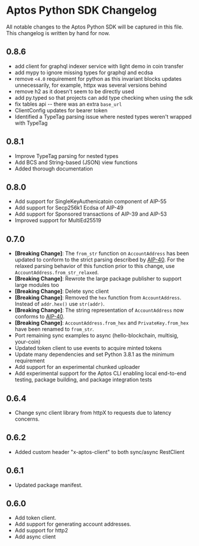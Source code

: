 # Aptos Python SDK Changelog

All notable changes to the Aptos Python SDK will be captured in this file. This changelog is written by hand for now.

## 0.8.6
- add client for graphql indexer service with light demo in coin transfer
- add mypy to ignore missing types for graphql and ecdsa
- remove `<4.0` requirement for python as this invariant blocks updates unnecessarily, for example, httpx was several versions behind
- remove h2 as it doesn't seem to be directly used
- add py.typed so that projects can add type checking when using the sdk
- fix tables api -- there was an extra `base_url`
- ClientConfig updates for bearer token
- Identified a TypeTag parsing issue where nested types weren't wrapped with TypeTag

## 0.8.1
- Improve TypeTag parsing for nested types
- Add BCS and String-based (JSON) view functions
- Added thorough documentation

## 0.8.0
- Add support for SingleKeyAuthenicatoin component of AIP-55
- Add support for Secp256k1 Ecdsa of AIP-49
- Add support for Sponsored transactions of AIP-39 and AIP-53
- Improved support for MultiEd25519

## 0.7.0
- **[Breaking Change]**: The `from_str` function on `AccountAddress` has been updated to conform to the strict parsing described by [AIP-40](https://github.com/aptos-foundation/AIPs/blob/main/aips/aip-40.md). For the relaxed parsing behavior of this function prior to this change, use `AccountAddress.from_str_relaxed`.
- **[Breaking Change]**: Rewrote the large package publisher to support large modules too
- **[Breaking Change]**: Delete sync client
- **[Breaking Change]**: Removed the `hex` function from `AccountAddress`. Instead of `addr.hex()` use `str(addr)`.
- **[Breaking Change]**: The string representation of `AccountAddress` now conforms to [AIP-40](https://github.com/aptos-foundation/AIPs/blob/main/aips/aip-40.md).
- **[Breaking Change]**: `AccountAddress.from_hex` and `PrivateKey.from_hex` have been renamed to `from_str`.
- Port remaining sync examples to async (hello-blockchain, multisig, your-coin)
- Updated token client to use events to acquire minted tokens
- Update many dependencies and set Python 3.8.1 as the minimum requirement
- Add support for an experimental chunked uploader
- Add experimental support for the Aptos CLI enabling local end-to-end testing, package building, and package integration tests

## 0.6.4
- Change sync client library from httpX to requests due to latency concerns.

## 0.6.2
- Added custom header "x-aptos-client" to both sync/async RestClient

## 0.6.1
- Updated package manifest.

## 0.6.0
- Add token client.
- Add support for generating account addresses.
- Add support for http2
- Add async client

